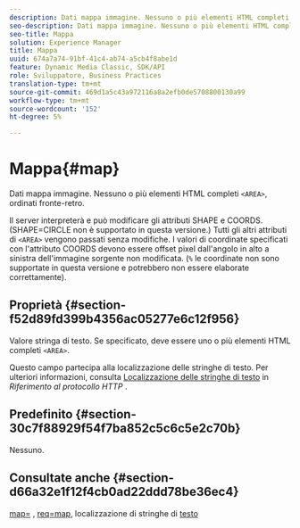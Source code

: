 ```yaml
---
description: Dati mappa immagine. Nessuno o più elementi HTML completi <AREA>, ordinati in modalità front-to-back.
seo-description: Dati mappa immagine. Nessuno o più elementi HTML completi <AREA>, ordinati in modalità front-to-back.
seo-title: Mappa
solution: Experience Manager
title: Mappa
uuid: 674a7a74-91bf-41c4-ab74-a5cb4f8abe1d
feature: Dynamic Media Classic, SDK/API
role: Sviluppatore, Business Practices
translation-type: tm+mt
source-git-commit: 469d1a5c43a972116a8a2efb0de5708800130a99
workflow-type: tm+mt
source-wordcount: '152'
ht-degree: 5%

---
```



# Mappa{#map}

Dati mappa immagine. Nessuno o più elementi HTML completi `<AREA>`, ordinati fronte-retro.

Il server interpreterà e può modificare gli attributi SHAPE e COORDS. (SHAPE=CIRCLE non è supportato in questa versione.) Tutti gli altri attributi di `<AREA>` vengono passati senza modifiche. I valori di coordinate specificati con l&#39;attributo COORDS devono essere offset pixel dall&#39;angolo in alto a sinistra dell&#39;immagine sorgente non modificata. (`%` le coordinate non sono supportate in questa versione e potrebbero non essere elaborate correttamente).

## Proprietà {#section-f52d89fd399b4356ac05277e6c12f956}

Valore stringa di testo. Se specificato, deve essere uno o più elementi HTML completi `<AREA>`.

Questo campo partecipa alla localizzazione delle stringhe di testo. Per ulteriori informazioni, consulta [Localizzazione delle stringhe di testo](/help/aem-is-ir-api/is-api/http-ref/image-serving-api-ref/c-http-protocol-reference/c-syntax-and-features/r-text-string-localization.md) in *Riferimento al protocollo HTTP* .

## Predefinito {#section-30c7f88929f54f7ba852c5c6c5e2c70b}

Nessuno.

## Consultate anche {#section-d66a32e1f12f4cb0ad22ddd78be36ec4}

[map=](/help/aem-is-ir-api/is-api/http-ref/image-serving-api-ref/c-http-protocol-reference/c-command-reference/r-map.md) ,  [req=map](/help/aem-is-ir-api/is-api/http-ref/image-serving-api-ref/c-http-protocol-reference/c-command-reference/r-req/r-req.md), localizzazione di stringhe di  [testo](/help/aem-is-ir-api/is-api/http-ref/image-serving-api-ref/c-http-protocol-reference/c-syntax-and-features/r-text-string-localization.md)
